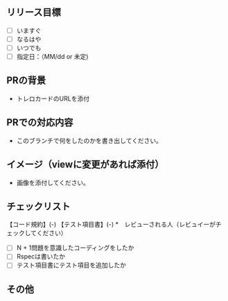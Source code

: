 ## リリース目標
- [ ] いますぐ
- [ ] なるはや
- [ ] いつでも
- [ ] 指定日：（MM/dd or 未定)

## PRの背景
* トレロカードのURLを添付

## PRでの対応内容
* このブランチで何をしたのかを書き出してください。

## イメージ（viewに変更があれば添付）
* 画像を添付してください。

## チェックリスト
【コード規約】(-)
【テスト項目書】(-)
*　レビューされる人（レビュイーがチェックしてください）
- [ ] N + 1問題を意識したコーディングをしたか
- [ ] Rspecは書いたか
- [ ] テスト項目書にテスト項目を追加したか

## その他
